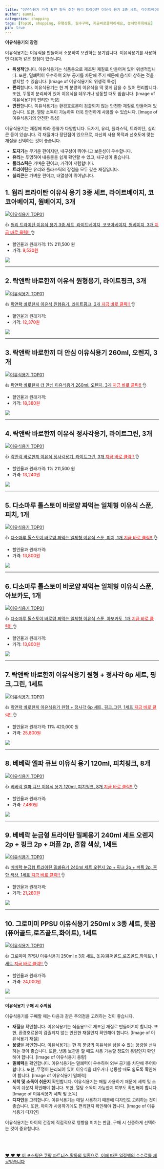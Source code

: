 ```yaml
---
title: "이유식용기 가격 확인 필독 추천 웜리 트라이탄 이유식 용기 3종 세트, 라이트베이지, 코코아베이지, 웜베이지, 3개 비교 장점 구매가이드"
author: eunmi.
categories: shopping
tags: [Top10, shopping, 유행상품, 필수구매, 지금바로클릭하세요, 놓치면후회해요]
pin: true
---
```

**이유식용기의 장점**

이유식용기는 이유식을 만들어서 소분하여 보관하는 용기입니다. 이유식용기를 사용하면 다음과 같은 장점이 있습니다.

* **위생적**입니다. 이유식용기는 식품용으로 제조된 재질로 만들어져 있어 위생적입니다. 또한, 밀폐력이 우수하여 외부 공기를 차단해 주기 때문에 음식이 상하는 것을 방지할 수 있습니다.
[Image of 이유식용기의 위생적 특성]
* **편리**합니다. 이유식용기는 한 끼 분량의 이유식을 딱 맞게 담을 수 있어 편리합니다. 또한, 뚜껑이 분리되어 있어 이유식을 데우거나 냉동할 때도 쉽습니다.
[Image of 이유식용기의 편리한 특성]
* **안전**합니다. 이유식용기는 환경호르몬이 검출되지 않는 안전한 재질로 만들어져 있습니다. 또한, 열탕 소독이 가능하여 더욱 안전하게 사용할 수 있습니다.
[Image of 이유식용기의 안전한 특성]

이유식용기는 재질에 따라 종류가 다양합니다. 도자기, 유리, 플라스틱, 트라이탄, 실리콘 등이 있습니다. 각 재질마다 장단점이 있으므로, 자신의 사용 목적과 선호도에 맞는 재질을 선택하는 것이 좋습니다.

* **도자기**는 무거운 편이지만, 내구성이 뛰어나고 보온성이 우수합니다.
* **유리**는 투명하여 내용물을 쉽게 확인할 수 있고, 내구성이 좋습니다.
* **플라스틱**은 가벼운 편이고, 가격이 저렴합니다.
* **트라이탄**은 유리와 플라스틱의 장점을 모두 갖춘 재질입니다.
* **실리콘**은 가벼운 편이고, 내열성이 뛰어납니다.

   

## 1. 웜리 트라이탄 이유식 용기 3종 세트, 라이트베이지, 코코아베이지, 웜베이지, 3개

[![이유식용기 TOP01](https://thumbnail8.coupangcdn.com/thumbnails/remote/230x230ex/image/retail/images/15724294478574862-8f832b7f-3831-488a-aba9-1f9496778977.jpg)](https://link.coupang.com/re/AFFSDP?lptag=AF3617701&subid=GithubCoopas&pageKey=4846515081&traceid=V0-153&itemId=6268609366&vendorItemId=73564237441)


👍 [웜리 트라이탄 이유식 용기 3종 세트, 라이트베이지, 코코아베이지, 웜베이지, 3개 <font color=red> 지금 바로 클릭!! </font> ](https://link.coupang.com/re/AFFSDP?lptag=AF3617701&subid=GithubCoopas&pageKey=4846515081&traceid=V0-153&itemId=6268609366&vendorItemId=73564237441) 👌 


- 할인율과 원래가격: 1%  211,500   원
- 가격: <span style='color:red'>9,530원</span>

[![](/discount_price.png)](https://link.coupang.com/re/AFFSDP?lptag=AF3617701&subid=GithubCoopas&pageKey=4846515081&traceid=V0-153&itemId=6268609366&vendorItemId=73564237441)

---


   

## 2. 락앤락 바로한끼 이유식 원형용기, 라이트핑크, 3개

[![이유식용기 TOP01](https://thumbnail10.coupangcdn.com/thumbnails/remote/230x230ex/image/retail/images/2978891692278105-5bea6332-bd85-4dc0-b0c3-42f04ebbadfc.jpg)](https://link.coupang.com/re/AFFSDP?lptag=AF3617701&subid=GithubCoopas&pageKey=1801535127&traceid=V0-153&itemId=3065229722&vendorItemId=71053173467)


👍 [락앤락 바로한끼 이유식 원형용기, 라이트핑크, 3개 <font color=red> 지금 바로 클릭!! </font> ](https://link.coupang.com/re/AFFSDP?lptag=AF3617701&subid=GithubCoopas&pageKey=1801535127&traceid=V0-153&itemId=3065229722&vendorItemId=71053173467) 👌 


- 할인율과 원래가격: 
- 가격: <span style='color:red'>12,370원</span>

[![](/discount_price.png)](https://link.coupang.com/re/AFFSDP?lptag=AF3617701&subid=GithubCoopas&pageKey=1801535127&traceid=V0-153&itemId=3065229722&vendorItemId=71053173467)

---


   

## 3. 락앤락 바로한끼 더 안심 이유식용기 260ml, 오렌지, 3개

[![이유식용기 TOP01](https://thumbnail9.coupangcdn.com/thumbnails/remote/230x230ex/image/retail/images/2022/12/22/11/3/aaa3ff2f-1122-43de-a577-c64560b20f30.jpg)](https://link.coupang.com/re/AFFSDP?lptag=AF3617701&subid=GithubCoopas&pageKey=7014506410&traceid=V0-153&itemId=17250986532&vendorItemId=84422399530)


👍 [락앤락 바로한끼 더 안심 이유식용기 260ml, 오렌지, 3개 <font color=red> 지금 바로 클릭!! </font> ](https://link.coupang.com/re/AFFSDP?lptag=AF3617701&subid=GithubCoopas&pageKey=7014506410&traceid=V0-153&itemId=17250986532&vendorItemId=84422399530) 👌 


- 할인율과 원래가격: 
- 가격: <span style='color:red'>18,380원</span>

[![](/discount_price.png)](https://link.coupang.com/re/AFFSDP?lptag=AF3617701&subid=GithubCoopas&pageKey=7014506410&traceid=V0-153&itemId=17250986532&vendorItemId=84422399530)

---


   

## 4. 락앤락 바로한끼 이유식 정사각용기, 라이트그린, 3개

[![이유식용기 TOP01](https://thumbnail7.coupangcdn.com/thumbnails/remote/230x230ex/image/retail/images/12196801586493-0a89b03d-b905-4884-af2b-7f6b11852b42.jpg)](https://link.coupang.com/re/AFFSDP?lptag=AF3617701&subid=GithubCoopas&pageKey=1801535119&traceid=V0-153&itemId=3065229714&vendorItemId=71053173453)


👍 [락앤락 바로한끼 이유식 정사각용기, 라이트그린, 3개 <font color=red> 지금 바로 클릭!! </font> ](https://link.coupang.com/re/AFFSDP?lptag=AF3617701&subid=GithubCoopas&pageKey=1801535119&traceid=V0-153&itemId=3065229714&vendorItemId=71053173453) 👌 


- 할인율과 원래가격: 1%  211,500   원
- 가격: <span style='color:red'>13,240원</span>

[![](/discount_price.png)](https://link.coupang.com/re/AFFSDP?lptag=AF3617701&subid=GithubCoopas&pageKey=1801535119&traceid=V0-153&itemId=3065229714&vendorItemId=71053173453)

---


   

## 5. 다소마루 톨스토이 바로얌 짜먹는 일체형 이유식 스푼, 피치, 1개

[![이유식용기 TOP01](https://thumbnail7.coupangcdn.com/thumbnails/remote/230x230ex/image/retail/images/2023/07/12/9/5/a173673d-3699-4c30-a22c-084f6a697234.jpg)](https://link.coupang.com/re/AFFSDP?lptag=AF3617701&subid=GithubCoopas&pageKey=7432508782&traceid=V0-153&itemId=19307089300&vendorItemId=86554035626)


👍 [다소마루 톨스토이 바로얌 짜먹는 일체형 이유식 스푼, 피치, 1개 <font color=red> 지금 바로 클릭!! </font> ](https://link.coupang.com/re/AFFSDP?lptag=AF3617701&subid=GithubCoopas&pageKey=7432508782&traceid=V0-153&itemId=19307089300&vendorItemId=86554035626) 👌 


- 할인율과 원래가격: 
- 가격: <span style='color:red'>13,800원</span>

[![](/discount_price.png)](https://link.coupang.com/re/AFFSDP?lptag=AF3617701&subid=GithubCoopas&pageKey=7432508782&traceid=V0-153&itemId=19307089300&vendorItemId=86554035626)

---


   

## 6. 다소마루 톨스토이 바로얌 짜먹는 일체형 이유식 스푼, 아보카도, 1개

[![이유식용기 TOP01](https://thumbnail9.coupangcdn.com/thumbnails/remote/230x230ex/image/rs_quotation_api/n1w8fgrb/02baa89ca503407cbb2f6ccf9c239404.jpg)](https://link.coupang.com/re/AFFSDP?lptag=AF3617701&subid=GithubCoopas&pageKey=7432508782&traceid=V0-153&itemId=19307089298&vendorItemId=86531542800)


👍 [다소마루 톨스토이 바로얌 짜먹는 일체형 이유식 스푼, 아보카도, 1개 <font color=red> 지금 바로 클릭!! </font> ](https://link.coupang.com/re/AFFSDP?lptag=AF3617701&subid=GithubCoopas&pageKey=7432508782&traceid=V0-153&itemId=19307089298&vendorItemId=86531542800) 👌 


- 할인율과 원래가격: 
- 가격: <span style='color:red'>13,800원</span>

[![](/discount_price.png)](https://link.coupang.com/re/AFFSDP?lptag=AF3617701&subid=GithubCoopas&pageKey=7432508782&traceid=V0-153&itemId=19307089298&vendorItemId=86531542800)

---


   

## 7. 락앤락 바로한끼 이유식용기 원형 + 정사각 6p 세트, 핑크,그린, 1세트

[![이유식용기 TOP01](https://thumbnail6.coupangcdn.com/thumbnails/remote/230x230ex/image/retail/images/7970239162431142-4702086b-9a28-4c07-bfc8-ba5d5c5f0c6c.jpg)](https://link.coupang.com/re/AFFSDP?lptag=AF3617701&subid=GithubCoopas&pageKey=6892817204&traceid=V0-153&itemId=16552746142&vendorItemId=83739124893)


👍 [락앤락 바로한끼 이유식용기 원형 + 정사각 6p 세트, 핑크,그린, 1세트 <font color=red> 지금 바로 클릭!! </font> ](https://link.coupang.com/re/AFFSDP?lptag=AF3617701&subid=GithubCoopas&pageKey=6892817204&traceid=V0-153&itemId=16552746142&vendorItemId=83739124893) 👌 


- 할인율과 원래가격: 11%  420,000   원
- 가격: <span style='color:red'>25,800원</span>

[![](/discount_price.png)](https://link.coupang.com/re/AFFSDP?lptag=AF3617701&subid=GithubCoopas&pageKey=6892817204&traceid=V0-153&itemId=16552746142&vendorItemId=83739124893)

---


   

## 8. 베베락 엘파 큐브 이유식 용기 120ml, 피치핑크, 8개

[![이유식용기 TOP01](https://thumbnail10.coupangcdn.com/thumbnails/remote/230x230ex/image/vendor_inventory/4959/2fa70ed6958c80c8d90dffd95453336ccff830fa0390ebb85fd0f173d42b.jpg)](https://link.coupang.com/re/AFFSDP?lptag=AF3617701&subid=GithubCoopas&pageKey=5612836465&traceid=V0-153&itemId=9075082048&vendorItemId=84880108688)


👍 [베베락 엘파 큐브 이유식 용기 120ml, 피치핑크, 8개 <font color=red> 지금 바로 클릭!! </font> ](https://link.coupang.com/re/AFFSDP?lptag=AF3617701&subid=GithubCoopas&pageKey=5612836465&traceid=V0-153&itemId=9075082048&vendorItemId=84880108688) 👌 


- 할인율과 원래가격: 
- 가격: <span style='color:red'>7,480원</span>

[![](/discount_price.png)](https://link.coupang.com/re/AFFSDP?lptag=AF3617701&subid=GithubCoopas&pageKey=5612836465&traceid=V0-153&itemId=9075082048&vendorItemId=84880108688)

---


   

## 9. 베베락 눈금형 트라이탄 밀폐용기 240ml 세트 오렌지 2p + 핑크 2p + 퍼플 2p, 혼합 색상, 1세트

[![이유식용기 TOP01](https://thumbnail9.coupangcdn.com/thumbnails/remote/230x230ex/image/retail/images/2019/07/03/11/0/d6808f50-8cf8-4acb-8220-120c9173d09f.jpg)](https://link.coupang.com/re/AFFSDP?lptag=AF3617701&subid=GithubCoopas&pageKey=250948066&traceid=V0-153&itemId=792168501&vendorItemId=5010334832)


👍 [베베락 눈금형 트라이탄 밀폐용기 240ml 세트 오렌지 2p + 핑크 2p + 퍼플 2p, 혼합 색상, 1세트 <font color=red> 지금 바로 클릭!! </font> ](https://link.coupang.com/re/AFFSDP?lptag=AF3617701&subid=GithubCoopas&pageKey=250948066&traceid=V0-153&itemId=792168501&vendorItemId=5010334832) 👌 


- 할인율과 원래가격: 
- 가격: <span style='color:red'>21,280원</span>

[![](/discount_price.png)](https://link.coupang.com/re/AFFSDP?lptag=AF3617701&subid=GithubCoopas&pageKey=250948066&traceid=V0-153&itemId=792168501&vendorItemId=5010334832)

---


   

## 10. 그로미미 PPSU 이유식용기 250ml x 3종 세트, 돗꼼(퓨어골드,로즈골드,화이트), 1세트

[![이유식용기 TOP01](https://thumbnail6.coupangcdn.com/thumbnails/remote/230x230ex/image/retail/images/2022/10/17/12/9/82a12337-b2f7-46c8-aa86-d6cf3483f010.jpg)](https://link.coupang.com/re/AFFSDP?lptag=AF3617701&subid=GithubCoopas&pageKey=5768618718&traceid=V0-153&itemId=12138608866&vendorItemId=83494497308)


👍 [그로미미 PPSU 이유식용기 250ml x 3종 세트, 돗꼼(퓨어골드,로즈골드,화이트), 1세트 <font color=red> 지금 바로 클릭!! </font> ](https://link.coupang.com/re/AFFSDP?lptag=AF3617701&subid=GithubCoopas&pageKey=5768618718&traceid=V0-153&itemId=12138608866&vendorItemId=83494497308) 👌 


- 할인율과 원래가격: 
- 가격: <span style='color:red'>24,000원</span>

[![](/discount_price.png)](https://link.coupang.com/re/AFFSDP?lptag=AF3617701&subid=GithubCoopas&pageKey=5768618718&traceid=V0-153&itemId=12138608866&vendorItemId=83494497308)

---
**이유식용기 구매 시 주의점**

이유식용기를 구매할 때는 다음과 같은 주의점을 고려하는 것이 좋습니다.

* **재질**을 확인합니다. 이유식용기는 식품용으로 제조된 재질로 만들어져야 합니다. 또한, 환경호르몬이 검출되지 않는 안전한 재질인지 확인해야 합니다.
[Image of 이유식용기 재질]
* **용량**을 확인합니다. 이유식용기는 한 끼 분량의 이유식을 담을 수 있는 용량을 선택하는 것이 좋습니다. 또한, 냉동 보관을 할 때도 사용 가능할 정도의 용량인지 확인해야 합니다.
[Image of 이유식용기 용량]
* **밀폐력**을 확인합니다. 이유식용기는 밀폐력이 우수하여 외부 공기를 차단해 주어야 합니다. 또한, 뚜껑이 분리되어 있어 이유식을 데우거나 냉동할 때도 쉽도록 확인해야 합니다.
[Image of 이유식용기 밀폐력]
* **세척 및 소독이 쉬운지** 확인합니다. 이유식용기는 매일 사용하기 때문에 세척 및 소독이 쉬운지 확인해야 합니다. 또한, 열탕 소독이 가능한지 여부도 확인해야 합니다.
[Image of 이유식용기 세척 및 소독]
* **디자인**을 고려합니다. 이유식용기는 매일 사용하기 때문에 디자인도 고려하는 것이 좋습니다. 또한, 아이가 사용하기에도 편리한지 확인해야 합니다.
[Image of 이유식용기 디자인]

이유식용기는 아이의 건강에 직접적으로 영향을 미치는 만큼, 구매 시 신중하게 선택하는 것이 중요합니다.<br><br><br><br><br> [ ❤ ❤ ❤ 이 포스팅은 쿠팡 파트너스 활동의 일환으로, 이에 따른 일정액의 수수료를 제공받습니다](https://link.coupang.com/a/bcEFyh)